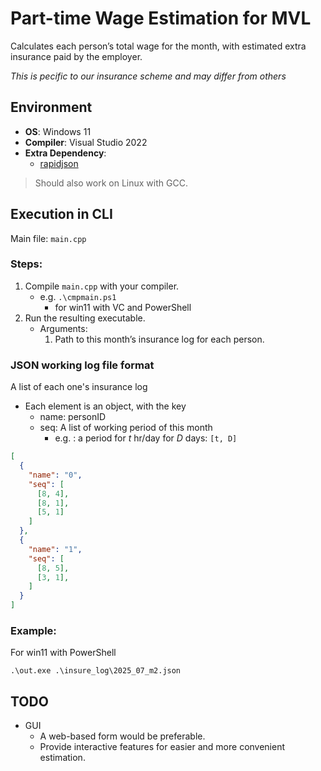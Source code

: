 # Part-time Wage Estimation for MVL

Calculates each person’s total wage for the month, with estimated extra insurance paid by the employer.

*This is pecific to our insurance scheme and may differ from others*

## Environment
- **OS**: Windows 11  
- **Compiler**: Visual Studio 2022  
- **Extra Dependency**:  
  - [rapidjson](https://github.com/Tencent/rapidjson.git)  

> Should also work on Linux with GCC.

## Execution in CLI
Main file: `main.cpp`  
### Steps:  
1. Compile `main.cpp` with your compiler.  
    - e.g. ```.\cmpmain.ps1``` 
      - for win11 with VC and PowerShell 
2. Run the resulting executable.  
   - Arguments:  
       1. Path to this month’s insurance log for each person.  

### JSON working log file format 
A list of each one's insurance log
- Each element is an object, with the key 
  - name: personID 
  - seq: A list of working period of this month
    - e.g. : a period for $t$ hr/day for $D$ days: ```[t, D]```


```JSON
[
  {
    "name": "0",
    "seq": [
      [8, 4],
      [8, 1],
      [5, 1]
    ]
  },
  {
    "name": "1",
    "seq": [
      [8, 5],
      [3, 1],
    ]
  }
]
```

### Example:  
For win11 with PowerShell
```
.\out.exe .\insure_log\2025_07_m2.json
```
## TODO
- GUI
  - A web-based form would be preferable.
  - Provide interactive features for easier and more convenient estimation.

